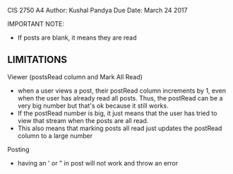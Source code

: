 CIS 2750
A4
Author: Kushal Pandya
Due Date: March 24 2017 


IMPORTANT NOTE:
- If posts are blank, it means they are read


LIMITATIONS
-----------------------

Viewer (postsRead column and Mark All Read)
- when a user views a post, their postRead column increments by 1, even when the user has already read all posts. Thus, the postRead can be a very big number but that's ok because it still works.
- If the postRead number is big, it just means that the user has tried to view that stream when the posts are all read.
- This also means that marking posts all read just updates the postRead column to a large number


Posting
- having an ' or " in post will not work and throw an error